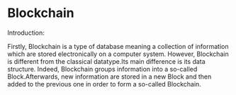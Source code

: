 # Blockchain

Introduction:

Firstly, Blockchain is a type of database meaning a collection of information which are stored electronically on a computer system.
However, Blockchain is different from the classical datatype.Its main difference is its data structure. Indeed, Blockchain groups information 
into a so-called Block.Afterwards, new information are stored in a new Block and then added to the previous one in order to form a so-called
Blockchain.